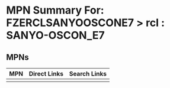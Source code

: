 



# MPN Summary For: FZERCLSANYOOSCONE7 > rcl : SANYO-OSCON_E7

## MPNs
  

|MPN|Direct Links|Search Links|
| :--- | :--- | :--- |
||||
